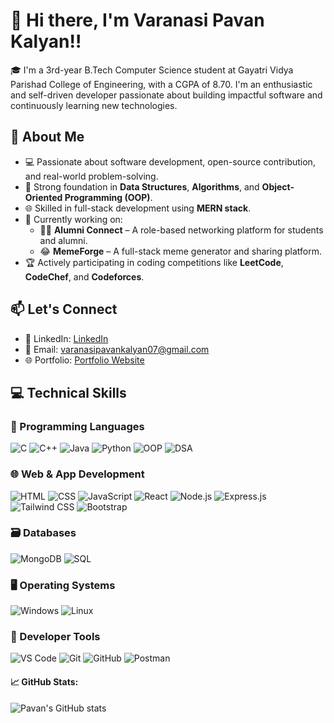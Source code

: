 # 👋 Hi there, I'm Varanasi Pavan Kalyan!!

🎓 I'm a 3rd-year B.Tech Computer Science student at Gayatri Vidya Parishad College of Engineering, with a CGPA of 8.70. I'm an enthusiastic and self-driven developer passionate about building impactful software and continuously learning new technologies.

## 🚀 About Me

- 💻 Passionate about software development, open-source contribution, and real-world problem-solving.
- 🧠 Strong foundation in **Data Structures**, **Algorithms**, and **Object-Oriented Programming (OOP)**.
- 🌐 Skilled in full-stack development using **MERN stack**.
- 🎯 Currently working on:
  - 🧑‍🎓 **Alumni Connect** – A role-based networking platform for students and alumni.
  - 😂 **MemeForge** – A full-stack meme generator and sharing platform.
- 🏆 Actively participating in coding competitions like **LeetCode**, **CodeChef**, and **Codeforces**.

## 📫 Let's Connect

- 🔗 LinkedIn: [LinkedIn]([https://www.linkedin.com/in/your-link](https://www.linkedin.com/in/pavan-kalyan-varanasi-210573267/))  
- 💌 Email: varanasipavankalyan07@gmail.com  
- 🌐 Portfolio: [Portfolio Website](pavankalyanvaranasi.me)

## 💻 Technical Skills

### 🧠 Programming Languages  
![C](https://img.shields.io/badge/C-00599C?style=flat&logo=c&logoColor=white)
![C++](https://img.shields.io/badge/C++-00599C?style=flat&logo=c%2B%2B&logoColor=white)
![Java](https://img.shields.io/badge/Java-ED8B00?style=flat&logo=java&logoColor=white)
![Python](https://img.shields.io/badge/Python-3776AB?style=flat&logo=python&logoColor=white)
![OOP](https://img.shields.io/badge/OOP-6A5ACD?style=flat)
![DSA](https://img.shields.io/badge/DSA-FFA500?style=flat)

### 🌐 Web & App Development  
![HTML](https://img.shields.io/badge/HTML5-E34F26?style=flat&logo=html5&logoColor=white)
![CSS](https://img.shields.io/badge/CSS3-1572B6?style=flat&logo=css3&logoColor=white)
![JavaScript](https://img.shields.io/badge/JavaScript-F7DF1E?style=flat&logo=javascript&logoColor=black)
![React](https://img.shields.io/badge/React-20232A?style=flat&logo=react&logoColor=61DAFB)
![Node.js](https://img.shields.io/badge/Node.js-339933?style=flat&logo=nodedotjs&logoColor=white)
![Express.js](https://img.shields.io/badge/Express.js-000000?style=flat&logo=express&logoColor=white)
![Tailwind CSS](https://img.shields.io/badge/Tailwind_CSS-38B2AC?style=flat&logo=tailwind-css&logoColor=white)
![Bootstrap](https://img.shields.io/badge/Bootstrap-563D7C?style=flat&logo=bootstrap&logoColor=white)

### 🗃️ Databases  
![MongoDB](https://img.shields.io/badge/MongoDB-4EA94B?style=flat&logo=mongodb&logoColor=white)
![SQL](https://img.shields.io/badge/SQL-4479A1?style=flat&logo=postgresql&logoColor=white)

### 🖥️ Operating Systems  
![Windows](https://img.shields.io/badge/Windows-0078D6?style=flat&logo=windows&logoColor=white)
![Linux](https://img.shields.io/badge/Linux-FCC624?style=flat&logo=linux&logoColor=black)

### 🔧 Developer Tools  
![VS Code](https://img.shields.io/badge/VS_Code-007ACC?style=flat&logo=visual-studio-code&logoColor=white)
![Git](https://img.shields.io/badge/Git-F05032?style=flat&logo=git&logoColor=white)
![GitHub](https://img.shields.io/badge/GitHub-181717?style=flat&logo=github&logoColor=white)
![Postman](https://img.shields.io/badge/Postman-FF6C37?style=flat&logo=postman&logoColor=white)


#### 📈 GitHub Stats:
![Pavan's GitHub stats](https://github-readme-stats.vercel.app/api?username=pavan-234&show_icons=true&theme=radical)

